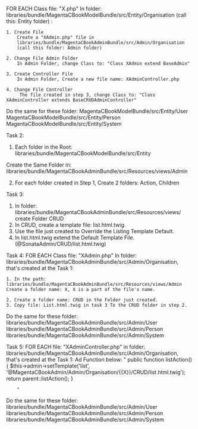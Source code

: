 FOR EACH Class file: "X.php" In folder:
libraries/bundle/MagentaCBookModelBundle/src/Entity/Organisation 
(call this: Entity folder) :

    1. Create File
        Create a "XAdmin.php" file in 
        libraries/bundle/MagentaCBookAdminBundle/src/Admin/Organisation 
        (call this folder: Admin folder)

    2. Change File Admin Folder
        In Admin Folder, change Class to: "Class XAdmin extend BaseAdmin"

    3. Create Controller File
        In Admin Folder, Create a new file name: XAdminController.php
    
    4. Change File Controller 
         The file created in step 3, change Class to: "Class XAdminController extends BaseCRUDAdminController"

Do the same for these folder:
    MagentaCBookModelBundle/src/Entity/User
    MagentaCBookModelBundle/src/Entity/Person
    MagentaCBookModelBundle/src/Entity/System




Task 2:
1. Each folder in the Root:
libraries/bundle/MagentaCBookModelBundle/src/Entity

Create the Same Folder in:
libraries/bundle/MagentaCBookAdminBundle/src/Resources/views/Admin

2. For each folder created in Step 1, Create 2 folders: Action, Children

Task 3:

1. In folder:
    libraries/bundle/MagentaCBookAdminBundle/src/Resources/views/
    create Folder CRUD
2. In CRUD, create a template file: list.html.twig.
3. Use the file just created to Override the Listing Template Default.
4. In list.html.twig extend the Default Template File. (@SonataAdmin/CRUD/list.html.twig)


Task 4:
FOR EACH Class file: "XAdmin.php" In folder:
 libraries/bundle/MagentaCBookAdminBundle/src/Admin/Organisation, that's created at the Task 1:

    1. In the path: 
    libraries/bundle/MagentaCBookAdminBundle/src/Resources/views/Admin  
    Create a folder name: X, X is a part of the file's name.     
    
    2. Create a folder name: CRUD in the Folder just created.
    3. Copy file: List.html.twig in task 3 To the CRUD folder in step 2.

Do the same for these folder:
    libraries/bundle/MagentaCBookAdminBundle/src/Admin/User
    libraries/bundle/MagentaCBookAdminBundle/src/Admin/Person
    libraries/bundle/MagentaCBookAdminBundle/src/Admin/System

Task 5:
FOR EACH file: "XAdminController.php" in folder:
libraries/bundle/MagentaCBookAdminBundle/src/Admin/Organisation, that's created at the Task 1:
    Ad Function below:
        "
        public function listAction()
          {
              $this->admin->setTemplate('list', '@MagentaCBookAdmin/Admin/Organisation/{{X}}/CRUD/list.html.twig');
              return parent::listAction();
          }

        "
        
Do the same for these folder:
    libraries/bundle/MagentaCBookAdminBundle/src/Admin/User
    libraries/bundle/MagentaCBookAdminBundle/src/Admin/Person
    libraries/bundle/MagentaCBookAdminBundle/src/Admin/System
